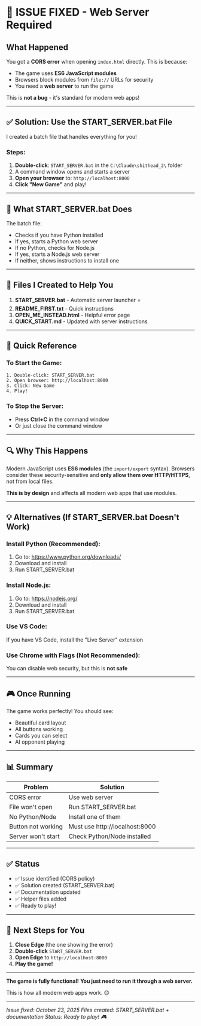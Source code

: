 # 🔧 ISSUE FIXED - Web Server Required

## What Happened

You got a **CORS error** when opening `index.html` directly. This is because:
- The game uses **ES6 JavaScript modules**
- Browsers block modules from `file://` URLs for security
- You need a **web server** to run the game

This is **not a bug** - it's standard for modern web apps!

---

## ✅ Solution: Use the START_SERVER.bat File

I created a batch file that handles everything for you!

### Steps:
1. **Double-click**: `START_SERVER.bat` in the `C:\Claude\shithead_2\` folder
2. A command window opens and starts a server
3. **Open your browser** to: `http://localhost:8000`
4. **Click "New Game"** and play!

---

## 🎯 What START_SERVER.bat Does

The batch file:
- Checks if you have Python installed
- If yes, starts a Python web server
- If no Python, checks for Node.js
- If yes, starts a Node.js web server
- If neither, shows instructions to install one

---

## 📝 Files I Created to Help You

1. **START_SERVER.bat** - Automatic server launcher ⭐
2. **README_FIRST.txt** - Quick instructions
3. **OPEN_ME_INSTEAD.html** - Helpful error page
4. **QUICK_START.md** - Updated with server instructions

---

## 🚀 Quick Reference

### To Start the Game:
```
1. Double-click: START_SERVER.bat
2. Open browser: http://localhost:8000
3. Click: New Game
4. Play!
```

### To Stop the Server:
- Press **Ctrl+C** in the command window
- Or just close the command window

---

## 🔍 Why This Happens

Modern JavaScript uses **ES6 modules** (the `import/export` syntax). Browsers consider these security-sensitive and **only allow them over HTTP/HTTPS**, not from local files.

**This is by design** and affects all modern web apps that use modules.

---

## 💡 Alternatives (If START_SERVER.bat Doesn't Work)

### Install Python (Recommended):
1. Go to: https://www.python.org/downloads/
2. Download and install
3. Run START_SERVER.bat

### Install Node.js:
1. Go to: https://nodejs.org/
2. Download and install
3. Run START_SERVER.bat

### Use VS Code:
If you have VS Code, install the "Live Server" extension

### Use Chrome with Flags (Not Recommended):
You can disable web security, but this is **not safe**

---

## 🎮 Once Running

The game works perfectly! You should see:
- Beautiful card layout
- All buttons working
- Cards you can select
- AI opponent playing

---

## 📊 Summary

| Problem | Solution |
|---------|----------|
| CORS error | Use web server |
| File won't open | Run START_SERVER.bat |
| No Python/Node | Install one of them |
| Button not working | Must use http://localhost:8000 |
| Server won't start | Check Python/Node installed |

---

## ✅ Status

- ✅ Issue identified (CORS policy)
- ✅ Solution created (START_SERVER.bat)
- ✅ Documentation updated
- ✅ Helper files added
- ✅ Ready to play!

---

## 🎯 Next Steps for You

1. **Close Edge** (the one showing the error)
2. **Double-click** `START_SERVER.bat`
3. **Open Edge** to `http://localhost:8000`
4. **Play the game!**

---

**The game is fully functional!**
**You just need to run it through a web server.**

This is how all modern web apps work. 😊

---

*Issue fixed: October 23, 2025*
*Files created: START_SERVER.bat + documentation*
*Status: Ready to play! 🎮*
